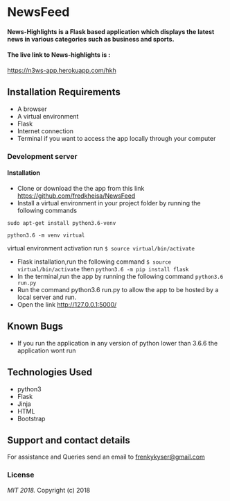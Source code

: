 # NewsFeed
#### News-Highlights is a Flask based application which displays the latest news in various categories such as business and sports.
#### The live link to News-highlights is :
https://n3ws-app.herokuapp.com/hkh
## Installation Requirements
* A browser
* A virtual environment
* Flask
* Internet connection
* Terminal if you want to access the app locally through your computer
### Development server
####
#### Installation
* Clone or download the the app from this link https://github.com/fredkheisa/NewsFeed
* Install a virtual environment in your project folder by running the following commands 

```$
sudo apt-get install python3.6-venv
```

```$ 
python3.6 -m venv virtual
```

virtual environment activation run `$ source virtual/bin/activate`
* Flask installation,run the following command `$ source virtual/bin/activate` then `python3.6 -m pip install flask`
* In the terminal,run the app by running the following command `python3.6 run.py`
* Run the command python3.6 run.py to allow the app to be hosted by a local server and run.
* Open the link http://127.0.0.1:5000/
## Known Bugs
* If you run the application in any version of python lower than 3.6.6 the application wont run
## Technologies Used
* python3
* Flask
* Jinja
* HTML
* Bootstrap

## Support and contact details
For assistance and Queries send an email to frenkykyser@gmail.com

### License
*MIT 2018.*
Copyright (c) 2018
